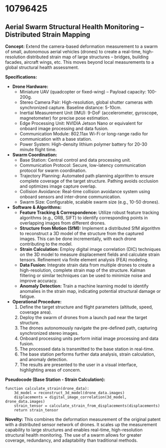 # 10796425

## Aerial Swarm Structural Health Monitoring – Distributed Strain Mapping

**Concept:** Extend the camera-based deformation measurement to a swarm of small, autonomous aerial vehicles (drones) to create a real-time, high-resolution distributed strain map of large structures – bridges, building facades, aircraft wings, etc. This moves beyond local measurements to a global structural health assessment.

**Specifications:**

*   **Drone Hardware:**
    *   Miniature UAV (quadcopter or fixed-wing) – Payload capacity: 100-200g.
    *   Stereo Camera Pair: High-resolution, global shutter cameras with synchronized capture. Baseline distance: 5-10cm.
    *   Inertial Measurement Unit (IMU): 9-DoF (accelerometer, gyroscope, magnetometer) for precise pose estimation.
    *   Edge Processing Unit: NVIDIA Jetson Nano or equivalent for onboard image processing and data fusion.
    *   Communication Module: 802.11ax Wi-Fi or long-range radio for communication with a base station.
    *   Power System: High-density lithium polymer battery for 20-30 minute flight time.
*   **Swarm Coordination:**
    *   Base Station: Central control and data processing unit.
    *   Communication Protocol: Secure, low-latency communication protocol for swarm coordination.
    *   Trajectory Planning: Automated path planning algorithm to ensure complete coverage of the target structure. Pathing avoids occlusion and optimizes image capture overlap.
    *   Collision Avoidance: Real-time collision avoidance system using onboard sensors and inter-drone communication.
    *   Swarm Size: Configurable, scalable swarm size (e.g., 10-50 drones).
*   **Software & Algorithms:**
    *   **Feature Tracking & Correspondence:** Utilize robust feature tracking algorithms (e.g., ORB, SIFT) to identify corresponding points in overlapping images from different drones.
    *   **Structure from Motion (SfM):** Implement a distributed SfM algorithm to reconstruct a 3D model of the structure from the captured images. This can be done incrementally, with each drone contributing to the model.
    *   **Strain Calculation:**  Employ digital image correlation (DIC) techniques on the 3D model to measure displacement fields and calculate strain tensors. Refinement via finite element analysis (FEA) modeling.
    *   **Data Fusion:** Integrate strain data from multiple drones to create a high-resolution, complete strain map of the structure. Kalman filtering or similar techniques can be used to minimize noise and improve accuracy.
    *   **Anomaly Detection:**  Train a machine learning model to identify anomalies in the strain map, indicating potential structural damage or fatigue.
*   **Operational Procedure:**
    1.  Define the target structure and flight parameters (altitude, speed, coverage area).
    2.  Deploy the swarm of drones from a launch pad near the target structure.
    3.  The drones autonomously navigate the pre-defined path, capturing synchronized stereo images.
    4.  Onboard processing units perform initial image processing and data fusion.
    5.  The processed data is transmitted to the base station in real-time.
    6.  The base station performs further data analysis, strain calculation, and anomaly detection.
    7.  The results are presented to the user in a visual interface, highlighting areas of concern.

**Pseudocode (Base Station - Strain Calculation):**

```
function calculate_strain(drone_data):
    3d_model = reconstruct_3d_model(drone_data.images)
    displacements = digital_image_correlation(3d_model, drone_data.images)
    strain_tensor = calculate_strain_from_displacements(displacements)
    return strain_tensor
```

**Novelty:** This combines the deformation measurement of the original patent with a distributed sensor network of drones. It scales up the measurement capability to large structures and enables real-time, high-resolution structural health monitoring. The use of a swarm allows for greater coverage, redundancy, and adaptability than traditional methods.